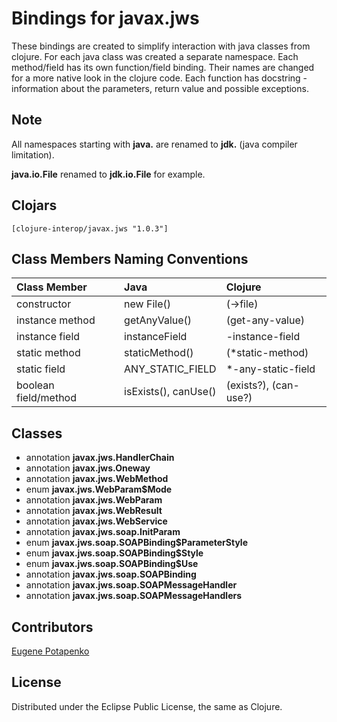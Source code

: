 # Bindings for javax.jws

These bindings are created to simplify interaction with java classes from clojure.
For each java class was created a separate namespace.
Each method/field has its own function/field binding.
Their names are changed for a more native look in the clojure code. Each function has docstring - information about the parameters, return value and possible exceptions.

## Note

All namespaces starting with **java.** are renamed to **jdk.** (java compiler limitation). 

**java.io.File** renamed to **jdk.io.File** for example. 




## Clojars

```
[clojure-interop/javax.jws "1.0.3"]
```

## Class Members Naming Conventions

| Class Member | Java | Clojure |
|:--|:--|:--|
| constructor | new File() | (->file) |
| instance method | getAnyValue() | (get-any-value) |
| instance field | instanceField | -instance-field |
| static method | staticMethod() | (*static-method) |
| static field | ANY_STATIC_FIELD | *-any-static-field |
| boolean field/method | isExists(), canUse() | (exists?), (can-use?) |

## Classes

- annotation **javax.jws.HandlerChain**
- annotation **javax.jws.Oneway**
- annotation **javax.jws.WebMethod**
- enum **javax.jws.WebParam$Mode**
- annotation **javax.jws.WebParam**
- annotation **javax.jws.WebResult**
- annotation **javax.jws.WebService**
- annotation **javax.jws.soap.InitParam**
- enum **javax.jws.soap.SOAPBinding$ParameterStyle**
- enum **javax.jws.soap.SOAPBinding$Style**
- enum **javax.jws.soap.SOAPBinding$Use**
- annotation **javax.jws.soap.SOAPBinding**
- annotation **javax.jws.soap.SOAPMessageHandler**
- annotation **javax.jws.soap.SOAPMessageHandlers**

## Contributors

[Eugene Potapenko](https://github.com/potapenko/)

## License

Distributed under the Eclipse Public License, the same as Clojure.
